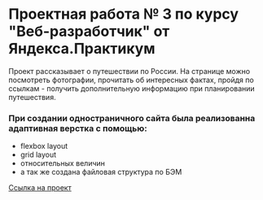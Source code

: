 # Проектная работа № 3 по курсу "Веб-разработчик" от Яндекса.Практикум

Проект рассказывает о путешествии по России. На странице можно посмотреть фотографии, прочитать об интересных фактах, пройдя по ссылкам - получить дополнительную информацию при планировании путешествия.

### При создании одностраничного сайта была реализованна адаптивная верстка с помощью:
* flexbox layout
* grid layout
* относительных величин
* а так же создана файловая структура по БЭМ

[Ссылка на проект](https://gutmalina.github.io/russian-travel/index.html)
